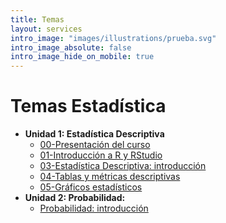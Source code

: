 ```yaml
---
title: Temas
layout: services
intro_image: "images/illustrations/prueba.svg"
intro_image_absolute: false
intro_image_hide_on_mobile: true
---
```


# Temas Estadística

- **Unidad 1: Estadística Descriptiva**
  - [00-Presentación del curso](/temas/Statistics/00-Curso/00-Curso.html)
  - [01-Introducción a R y RStudio](/temas/Statistics/01-R-RStudio/01-R-RStudio.html)
  - [03-Estadística Descriptiva: introducción](/temas/Statistics/02-Estad-Descriptiva/02-Estad-Descriptiva.html)
  - [04-Tablas y métricas descriptivas](/temas/Statistics/03-Estad-Descriptiva-R/03-Estad-Descriptiva-R.html)
  - [05-Gráficos estadísticos](/temas/Statistics/04-Estad-Descriptiva-R2/04-Estad-Descriptiva-R2.html)
- **Unidad 2: Probabilidad:**
  - [Probabilidad: introducción](/temas/Statistics/05-Intro-Probabilidad2/05-Intro-Probabilidad.html)
  

  
    
    
